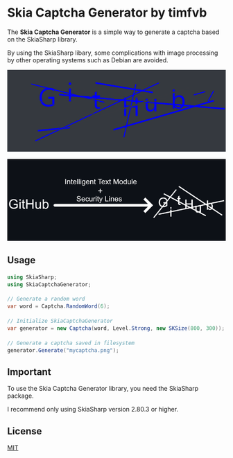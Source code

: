 # Skia Captcha Generator by timfvb

The **Skia Captcha Generator** is a simple way to generate a captcha based on the SkiaSharp library.

By using the SkiaSharp libary, some complications with image processing by other operating systems such as Debian are avoided.

![captcha](https://github.com/timfvb/Skia-Captcha-Generator/blob/main/mycaptcha.png?raw=true)

![functionbanner](https://github.com/timfvb/Skia-Captcha-Generator/blob/main/functionbanner.png?raw=true)

## Usage

```csharp
using SkiaSharp;
using SkiaCaptchaGenerator;

// Generate a random word
var word = Captcha.RandomWord(6);
     
// Initialize SkiaCaptchaGenerator
var generator = new Captcha(word, Level.Strong, new SKSize(800, 300));
        
// Generate a captcha saved in filesystem
generator.Generate("mycaptcha.png");
```

## Important
To use the Skia Captcha Generator library, you need the SkiaSharp package.

I recommend only using SkiaSharp version 2.80.3 or higher.

## License
[MIT](https://choosealicense.com/licenses/mit/)
